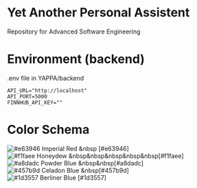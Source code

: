 # Yet Another Personal Assistent
Repository for Advanced Software Engineering

# Environment (backend)

.env file in YAPPA/backend

```env
API_URL="http://localhost"
API_PORT=5000
FINNHUB_API_KEY=""
```

# Color Schema
![#e63946](https://placehold.it/15/e63946/000000?text=+) Imperial Red &nbsp [#e63946]<br>
![#f1faee](https://placehold.it/15/f1faee/000000?text=+) Honeydew &nbsp&nbsp&nbsp&nbsp&nbsp[#f1faee]<br>
![#a8dadc](https://placehold.it/15/a8dadc/000000?text=+) Powder Blue &nbsp&nbsp[#a8dadc]<br>
![#457b9d](https://placehold.it/15/457b9d/000000?text=+) Celadon Blue &nbsp[#457b9d]<br>
![#1d3557](https://placehold.it/15/1d3557/000000?text=+) Berliner Blue [#1d3557]<br>
